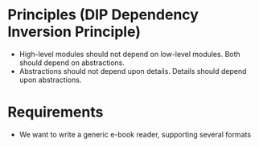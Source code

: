 # Principles (DIP Dependency Inversion Principle)

- High-level modules should not depend on low-level modules. Both should depend on abstractions.
- Abstractions should not depend upon details. Details should depend upon abstractions.

# Requirements

- We want to write a generic e-book reader, supporting several formats
